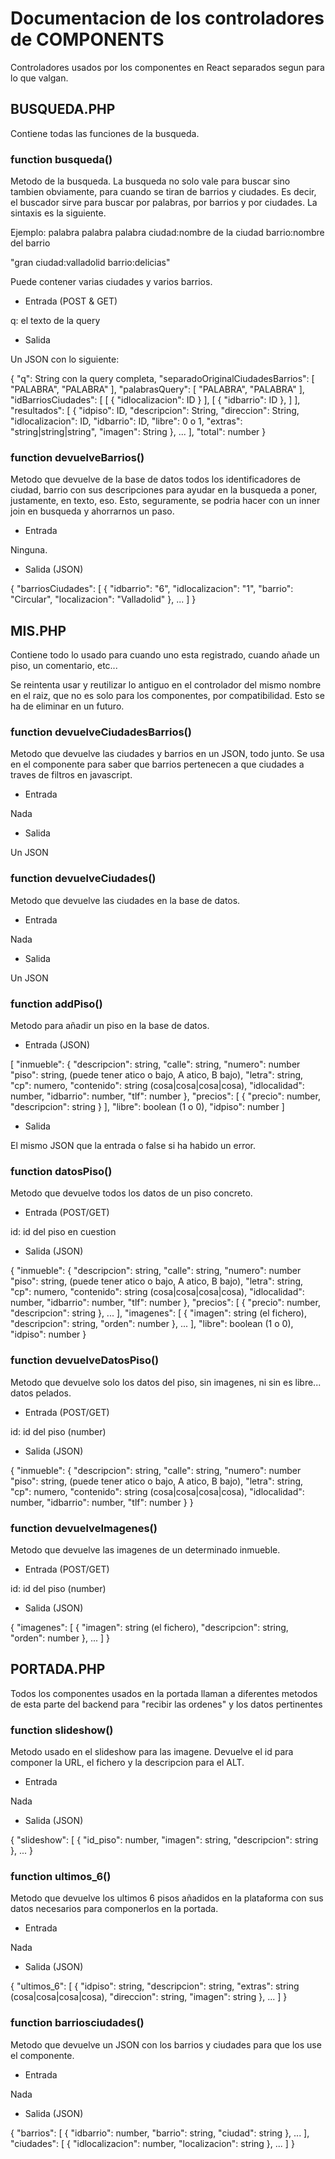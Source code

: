 # Documentacion de los controladores de COMPONENTS

Controladores usados por los componentes en React separados segun para lo que valgan.

## BUSQUEDA.PHP

Contiene todas las funciones de la busqueda.

### function busqueda()

Metodo de la busqueda. La busqueda no solo vale para buscar sino tambien obviamente, para cuando se tiran de barrios y ciudades. Es decir, el buscador sirve para buscar por palabras, por barrios y por ciudades. La sintaxis es la siguiente.

Ejemplo:
palabra palabra palabra ciudad:nombre de la ciudad barrio:nombre del barrio

"gran ciudad:valladolid barrio:delicias"

Puede contener varias ciudades y varios barrios.

- Entrada (POST & GET)

q: el texto de la query

- Salida

Un JSON con lo siguiente:

{
  "q": String con la query completa,
  "separadoOriginalCiudadesBarrios": [
    "PALABRA",
    "PALABRA"
  ],
  "palabrasQuery": [
    "PALABRA",
    "PALABRA"
  ],
  "idBarriosCiudades": [
    [
      {
        "idlocalizacion": ID
      }
    ],
    [
      {
        "idbarrio": ID
      },
    ]
    ],
      "resultados": [
        {
          "idpiso": ID,
          "descripcion": String,
          "direccion": String,
          "idlocalizacion": ID,
          "idbarrio": ID,
          "libre": 0 o 1,
          "extras": "string|string|string",
          "imagen": String
        },
        ...
    ],
    "total": number
}

### function devuelveBarrios()

Metodo que devuelve de la base de datos todos los identificadores de ciudad, barrio con sus descripciones para ayudar en la busqueda a poner, justamente, en texto, eso. Esto, seguramente, se podria hacer con un inner join en busqueda y ahorrarnos un paso.

- Entrada

Ninguna.

- Salida (JSON)

{
  "barriosCiudades": [
    {
    "idbarrio": "6",
    "idlocalizacion": "1",
    "barrio": "Circular",
    "localizacion": "Valladolid"
    },
    ...
  ]
}

## MIS.PHP

Contiene todo lo usado para cuando uno esta registrado, cuando añade un piso, un comentario, etc...

Se reintenta usar y reutilizar lo antiguo en el controlador del mismo nombre en el raiz, que no es solo para los componentes, por compatibilidad. Esto se ha de eliminar en un futuro.

### function devuelveCiudadesBarrios()

Metodo que devuelve las ciudades y barrios en un JSON, todo junto. Se usa en el componente para saber que barrios pertenecen a que ciudades a traves de filtros en javascript.

- Entrada

Nada

- Salida

Un JSON

### function devuelveCiudades()

Metodo que devuelve las ciudades en la base de datos.

- Entrada

Nada

- Salida

Un JSON

### function addPiso()

Metodo para añadir un piso en la base de datos.

- Entrada (JSON)

[
  "inmueble": {
      "descripcion": string,
      "calle": string,
      "numero": number
      "piso": string, (puede tener atico o bajo, A atico, B bajo),
      "letra": string,
      "cp": numero,
      "contenido": string (cosa|cosa|cosa|cosa),
      "idlocalidad": number,
      "idbarrio": number,
      "tlf": number
  },
  "precios": [
    {
      "precio": number,
      "descripcion": string
    }
  ],
  "libre": boolean (1 o 0),
  "idpiso": number
]

- Salida

El mismo JSON que la entrada o false si ha habido un error.

### function datosPiso()

Metodo que devuelve todos los datos de un piso concreto.

- Entrada (POST/GET)

id: id del piso en cuestion

- Salida (JSON)

{
  "inmueble": {
      "descripcion": string,
      "calle": string,
      "numero": number
      "piso": string, (puede tener atico o bajo, A atico, B bajo),
      "letra": string,
      "cp": numero,
      "contenido": string (cosa|cosa|cosa|cosa),
      "idlocalidad": number,
      "idbarrio": number,
      "tlf": number
  },
  "precios": [
    {
      "precio": number,
      "descripcion": string
    },
    ...
  ],
  "imagenes": [
    {
      "imagen": string (el fichero),
      "descripcion": string,
      "orden": number
    },
    ...
  ],
  "libre": boolean (1 o 0),
  "idpiso": number
}

### function devuelveDatosPiso()

Metodo que devuelve solo los datos del piso, sin imagenes, ni sin es libre... datos pelados.

- Entrada (POST/GET)

id: id del piso (number)

- Salida (JSON)

{
  "inmueble": {
      "descripcion": string,
      "calle": string,
      "numero": number
      "piso": string, (puede tener atico o bajo, A atico, B bajo),
      "letra": string,
      "cp": numero,
      "contenido": string (cosa|cosa|cosa|cosa),
      "idlocalidad": number,
      "idbarrio": number,
      "tlf": number
  }
}

### function devuelveImagenes()

Metodo que devuelve las imagenes de un determinado inmueble.

- Entrada (POST/GET)

id: id del piso (number)

- Salida (JSON)

{
  "imagenes": [
    {
      "imagen": string (el fichero),
      "descripcion": string,
      "orden": number
    },
    ...
  ]
}

## PORTADA.PHP

Todos los componentes usados en la portada llaman a diferentes metodos de esta parte del backend para "recibir las ordenes" y los datos pertinentes

### function slideshow()

Metodo usado en el slideshow para las imagene. Devuelve el id para componer la URL, el fichero y la descripcion para el ALT.

- Entrada

Nada

- Salida (JSON)

{
  "slideshow": [
    {
    "id_piso": number,
    "imagen": string,
    "descripcion": string
    },
    ...
}

### function ultimos_6()

Metodo que devuelve los ultimos 6 pisos añadidos en la plataforma con sus datos necesarios para componerlos en la portada.

- Entrada

Nada

- Salida (JSON)

{
  "ultimos_6": [
    {
    "idpiso": string,
    "descripcion": string,
    "extras": string (cosa|cosa|cosa|cosa),
    "direccion": string,
    "imagen": string
    },
    ...
  ]
}

### function barriosciudades()

Metodo que devuelve un JSON con los barrios y ciudades para que los use el componente.

- Entrada

Nada

- Salida (JSON)

{
  "barrios": [
    {
    "idbarrio": number,
    "barrio": string,
    "ciudad": string
    },
    ...
  ],
  "ciudades": [
    {
    "idlocalizacion": number,
    "localizacion": string
    },
    ...
  ]
}  
